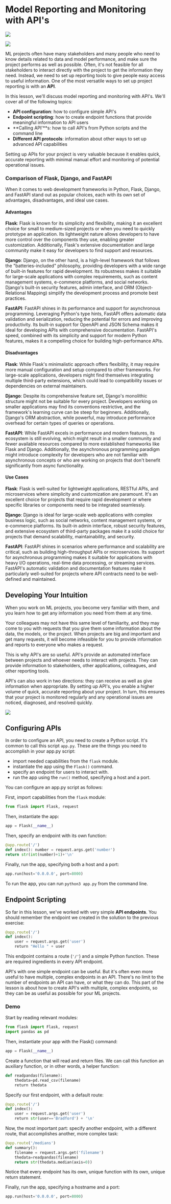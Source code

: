 # Model Reporting and Monitoring with API's

![](figures/outline.png)

![](figures/outline2.png)

ML projects often have many stakeholders and many people who need to know details related to data and model performance, and make sure the project performs as well as possible. Often, it's not feasible for all stakeholders to interact directly with the project to get the information they need. Instead, we need to set up reporting tools to give people easy access to useful information. One of the most versatile ways to set up project reporting is with an **API**.

In this lesson, we'll discuss model reporting and monitoring with API's. We'll cover all of the following topics:

- **API configuration**: how to configure simple API's
- **Endpoint scripting**: how to create endpoint functions that provide meaningful information to API users
- **Calling API'**s: how to call API's from Python scripts and the command line
- **Different API protocols**: information about other ways to set up advanced API capabilities

Setting up APIs for your project is very valuable because it enables quick, accurate reporting with minimal manual effort and monitoring of potential operational issues.

### Comparison of Flask, Django, and FastAPI

When it comes to web development frameworks in Python, Flask, Django, and FastAPI stand out as popular choices, each with its own set of advantages, disadvantages, and ideal use cases.

#### Advantages

**Flask**: Flask is known for its simplicity and flexibility, making it an excellent choice for small to medium-sized projects or when you need to quickly prototype an application. Its lightweight nature allows developers to have more control over the components they use, enabling greater customization. Additionally, Flask's extensive documentation and large community make it easy for developers to find support and resources.

**Django**: Django, on the other hand, is a high-level framework that follows the "batteries-included" philosophy, providing developers with a wide range of built-in features for rapid development. Its robustness makes it suitable for large-scale applications with complex requirements, such as content management systems, e-commerce platforms, and social networks. Django's built-in security features, admin interface, and ORM (Object-Relational Mapping) simplify the development process and promote best practices.

**FastAPI**: FastAPI shines in its performance and support for asynchronous programming. Leveraging Python's type hints, FastAPI offers automatic data validation and serialization, reducing the potential for errors and improving productivity. Its built-in support for OpenAPI and JSON Schema makes it ideal for developing APIs with comprehensive documentation. FastAPI's speed, combined with its simplicity and support for modern Python features, makes it a compelling choice for building high-performance APIs.

#### Disadvantages

**Flask**: While Flask's minimalistic approach offers flexibility, it may require more manual configuration and setup compared to other frameworks. For large-scale applications, developers might find themselves integrating multiple third-party extensions, which could lead to compatibility issues or dependencies on external maintainers.

**Django**: Despite its comprehensive feature set, Django's monolithic structure might not be suitable for every project. Developers working on smaller applications may find its conventions restrictive, and the framework's learning curve can be steep for beginners. Additionally, Django's ORM abstraction, while powerful, may introduce performance overhead for certain types of queries or operations.

**FastAPI**: While FastAPI excels in performance and modern features, its ecosystem is still evolving, which might result in a smaller community and fewer available resources compared to more established frameworks like Flask and Django. Additionally, the asynchronous programming paradigm might introduce complexity for developers who are not familiar with asynchronous concepts or who are working on projects that don't benefit significantly from async functionality.

#### Use Cases

**Flask**: Flask is well-suited for lightweight applications, RESTful APIs, and microservices where simplicity and customization are paramount. It's an excellent choice for projects that require rapid development or where specific libraries or components need to be integrated seamlessly.

**Django**: Django is ideal for large-scale web applications with complex business logic, such as social networks, content management systems, or e-commerce platforms. Its built-in admin interface, robust security features, and extensive ecosystem of third-party packages make it a solid choice for projects that demand scalability, maintainability, and security.

**FastAPI**: FastAPI shines in scenarios where performance and scalability are critical, such as building high-throughput APIs or microservices. Its support for asynchronous programming makes it suitable for applications with heavy I/O operations, real-time data processing, or streaming services. FastAPI's automatic validation and documentation features make it particularly well-suited for projects where API contracts need to be well-defined and maintained.

## Developing Your Intuition

When you work on ML projects, you become very familiar with them, and you learn how to get any information you need from them at any time.

Your colleagues may not have this same level of familiarity, and they may come to you with requests that you give them some information about the data, the models, or the project. When projects are big and important and get many requests, it will become infeasible for you to provide information and reports to everyone who makes a request.

This is why API's are so useful. API's provide an automated interface between projects and whoever needs to interact with projects. They can provide information to stakeholders, other applications, colleagues, and other reporting tools.

API's can also work in two directions: they can receive as well as give information when appropriate. By setting up API's, you enable a higher volume of quick, accurate reporting about your project. In turn, this ensures that your project is monitored regularly and any operational issues are noticed, diagnosed, and resolved quickly.

![](figures/intuition.png)

## Configuring APIs

In order to configure an API, you need to create a Python script. It's common to call this script `app.py`. These are the things you need to accomplish in your app.py script:

- import needed capabilities from the `flask` module.
- instantiate the app using the `Flask()` command.
- specify an endpoint for users to interact with.
- run the app using the `run()` method, specifying a host and a port.

You can configure an app.py script as follows:

First, import capabilities from the `flask` module:

```python
from flask import Flask, request
```

Then, instantiate the app:

```python
app = Flask(__name__)
```

Then, specify an endpoint with its own function:

```python
@app.route('/') 
def index(): number = request.args.get('number') 
return str(int(number)+1)+'\n'
```

Finally, run the app, specifying both a host and a port:

```python
app.run(host='0.0.0.0', port=8000)
```

To run the app, you can run `python3 app.py` from the command line.



## Endpoint Scripting

So far in this lesson, we've worked with very simple **API endpoints**. You should remember the endpoint we created in the solution to the previous exercise:

```python
@app.route('/') 
def index(): 
    user = request.args.get('user') 
    return "Hello " + user
```

This endpoint contains a route (`'/'`) and a simple Python function. These are required ingredients in every API endpoint.

API's with one simple endpoint can be useful. But it's often even more useful to have multiple, complex endpoints in an API. There's no limit to the number of endpoints an API can have, or what they can do. This part of the lesson is about how to create API's with multiple, complex endpoints, so they can be as useful as possible for your ML projects.



### Demo



Start by reading relevant modules:

```python
from flask import Flask, request 
import pandas as pd
```

Then, instantiate your app with the Flask() command:

```python
app = Flask(__name__)
```

Create a function that will read and return files. We can call this function an auxiliary function, or in other words, a helper function:

```python
def readpandas(filename): 
    thedata=pd.read_csv(filename) 
    return thedata
```

Specify our first endpoint, with a default route:

```python
@app.route('/') 
def index(): 
    user = request.args.get('user') 
    return str(user=='Bradford') + '\n'
```

Now, the most important part: specify another endpoint, with a different route, that accomplishes another, more complex task:

```python
@app.route('/medians')
def summary(): 
    filename = request.args.get('filename') 
    thedata=readpandas(filename) 
    return str(thedata.median(axis=0))
```

Notice that every endpoint has its own, unique function with its own, unique return statement.

Finally, run the app, specifying a hostname and a port:

```python
app.run(host='0.0.0.0', port=8000)
```


